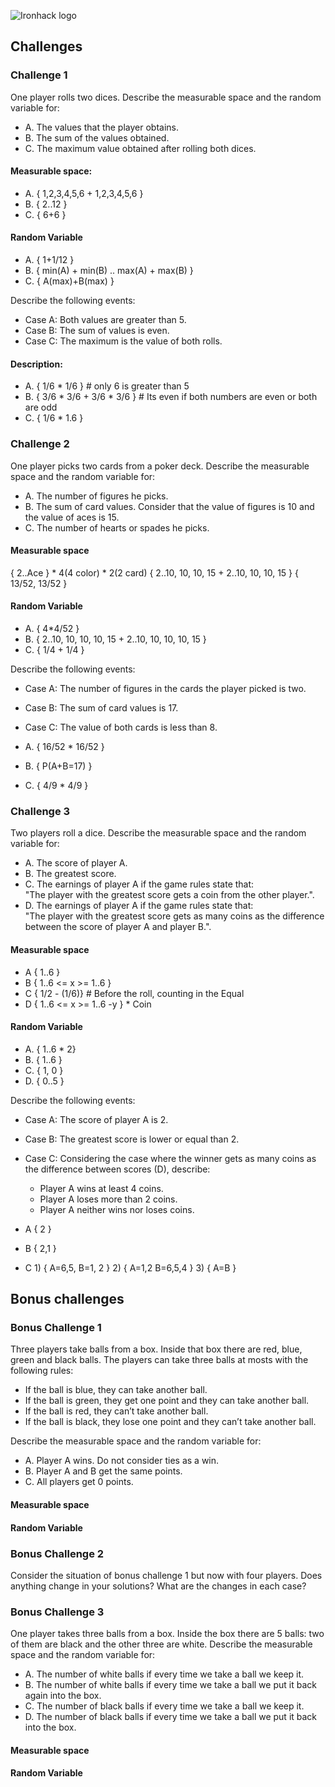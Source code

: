 ![Ironhack logo](https://i.imgur.com/1QgrNNw.png)

## Challenges
### Challenge 1
One player rolls two dices. Describe the measurable space and the random variable for:
* A. The values that the player obtains.
* B. The sum of the values obtained.
* C. The maximum value obtained after rolling both dices.

#### Measurable space:
* A. { 1,2,3,4,5,6 + 1,2,3,4,5,6 }
* B. { 2..12 }
* C. { 6+6 }

#### Random Variable 
* A. { 1+1/12 }
* B. {  min(A) + min(B) .. max(A) + max(B) }
* C. { A(max)+B(max) }


Describe the following events:
* Case A: Both values are greater than 5.
* Case B: The sum of values is even.
* Case C: The maximum is the value of both rolls.

#### Description:
* A. { 1/6 * 1/6 } # only 6 is greater than 5
* B. { 3/6 * 3/6 + 3/6 * 3/6 } # Its even if both numbers are even or both are odd
* C. { 1/6 * 1.6 }


### Challenge 2
One player picks two cards from a poker deck. Describe the measurable space and the random variable for:
* A. The number of figures he picks.
* B. The sum of card values. Consider that the value of figures is 10 and the value of aces is 15.
* C. The number of hearts or spades he picks.


#### Measurable space
{ 2..Ace } * 4(4 color) * 2(2 card)
{ 2..10, 10, 10, 15 + 2..10, 10, 10, 15 }
{ 13/52, 13/52 }

#### Random Variable
* A. { 4*4/52 }
* B. { 2..10, 10, 10, 10, 15  + 2..10, 10, 10, 10, 15 }
* C. { 1/4 + 1/4 }


Describe the following events:
* Case A: The number of figures in the cards the player picked is two.
* Case B: The sum of card values is 17.
* Case C: The value of both cards is less than 8.

* A. { 16/52 * 16/52 }
* B. { P(A+B=17) }
* C. { 4/9 * 4/9 }




### Challenge 3
Two players roll a dice. Describe the measurable space and the random variable for:
* A. The score of player A.
* B. The greatest score.
* C. The earnings of player A if the game rules state that:  
"The player with the greatest score gets a coin from the other player.".
* D. The earnings of player A if the game rules state that:  
"The player with the greatest score gets as many coins as the difference between the score of player A and player B.". 

#### Measurable space
* A { 1..6 }
* B { 1..6 <= x >= 1..6 }
* C { 1/2 - (1/6)} # Before the roll, counting in the Equal
* D { 1..6 <= x >= 1..6 -y } * Coin

#### Random Variable
* A. { 1..6 * 2}
* B. { 1..6 }
* C. { 1, 0 }
* D. { 0..5 }



Describe the following events:
* Case A: The score of player A is 2.
* Case B: The greatest score is lower or equal than 2.
* Case C: Considering the case where the winner gets as many coins as the difference between scores (D), describe: 
  * Player A wins at least 4 coins.
  * Player A loses more than 2 coins.
  * Player A neither wins nor loses coins.
  
  
* A { 2 } 
* B { 2,1 }
* C 1) { A=6,5, B=1, 2 }
    2) { A=1,2 B=6,5,4 }
    3) { A=B }
  
  
 

## Bonus challenges
### Bonus Challenge 1
Three players take balls from a box. Inside that box there are red, blue, green and black balls. The players can take three balls at mosts with the following rules:

* If the ball is blue, they can take another ball.
* If the ball is green, they get one point and they can take another ball.
* If the ball is red, they can’t take another ball.
* If the ball is black, they lose one point and they can’t take another ball.

Describe the measurable space and the random variable for:
* A. Player A wins. Do not consider ties as a win.
* B. Player A and B get the same points.
* C. All players get 0 points.

#### Measurable space


#### Random Variable




### Bonus Challenge 2
Consider the situation of bonus challenge 1 but now with four players. Does anything change in your solutions? What are the changes in each case?




### Bonus Challenge 3
One player takes three balls from a box. Inside the box there are 5 balls: two of them are black and the other three are white. 
Describe the measurable space and the random variable for:
* A. The number of white balls if every time we take a ball we keep it.
* B. The number of white balls if every time we take a ball we put it back again into the box.
* C. The number of black balls if every time we take a ball we keep it.
* D. The number of black balls if every time we take a ball we put it back into the box.


#### Measurable space


#### Random Variable